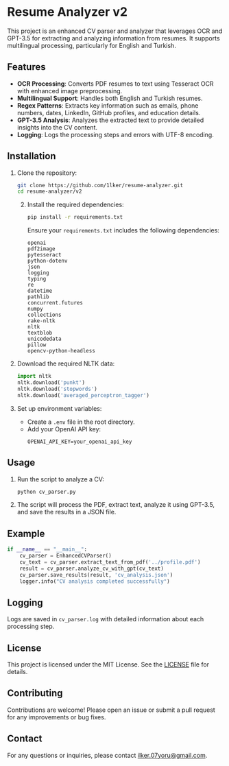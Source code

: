 # Resume Analyzer v2

This project is an enhanced CV parser and analyzer that leverages OCR and GPT-3.5 for extracting and analyzing information from resumes. It supports multilingual processing, particularly for English and Turkish.

## Features

- **OCR Processing**: Converts PDF resumes to text using Tesseract OCR with enhanced image preprocessing.
- **Multilingual Support**: Handles both English and Turkish resumes.
- **Regex Patterns**: Extracts key information such as emails, phone numbers, dates, LinkedIn, GitHub profiles, and education details.
- **GPT-3.5 Analysis**: Analyzes the extracted text to provide detailed insights into the CV content.
- **Logging**: Logs the processing steps and errors with UTF-8 encoding.

## Installation

1. Clone the repository:
    ```bash
    git clone https://github.com/1lker/resume-analyzer.git
    cd resume-analyzer/v2
    ```
    2. Install the required dependencies:
        ```bash
        pip install -r requirements.txt
        ```

        Ensure your `requirements.txt` includes the following dependencies:
        ```
        openai
        pdf2image
        pytesseract
        python-dotenv
        json
        logging
        typing
        re
        datetime
        pathlib
        concurrent.futures
        numpy
        collections
        rake-nltk
        nltk
        textblob
        unicodedata
        pillow
        opencv-python-headless
        ```

3. Download the required NLTK data:
    ```python
    import nltk
    nltk.download('punkt')
    nltk.download('stopwords')
    nltk.download('averaged_perceptron_tagger')
    ```

4. Set up environment variables:
    - Create a `.env` file in the root directory.
    - Add your OpenAI API key:
        ```
        OPENAI_API_KEY=your_openai_api_key
        ```

## Usage

1. Run the script to analyze a CV:
    ```bash
    python cv_parser.py
    ```

2. The script will process the PDF, extract text, analyze it using GPT-3.5, and save the results in a JSON file.

## Example

```python
if __name__ == "__main__":
    cv_parser = EnhancedCVParser()
    cv_text = cv_parser.extract_text_from_pdf('../profile.pdf')
    result = cv_parser.analyze_cv_with_gpt(cv_text)
    cv_parser.save_results(result, 'cv_analysis.json')
    logger.info("CV analysis completed successfully")
```

## Logging

Logs are saved in `cv_parser.log` with detailed information about each processing step.

## License

This project is licensed under the MIT License. See the [LICENSE](LICENSE) file for details.

## Contributing

Contributions are welcome! Please open an issue or submit a pull request for any improvements or bug fixes.

## Contact

For any questions or inquiries, please contact [ilker.07yoru@gmail.com](mailto:ilker.07yoru@gmail.com).
